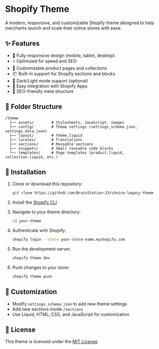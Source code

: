 # Shopify Theme

A modern, responsive, and customizable Shopify theme designed to help merchants launch and scale their online stores with ease.

## ✨ Features

- 🎨 Fully responsive design (mobile, tablet, desktop)
- ⚡ Optimized for speed and SEO
- 🛒 Customizable product pages and collections
- 📦 Built-in support for Shopify sections and blocks
- 🌙 Dark/Light mode support (optional)
- 🧩 Easy integration with Shopify Apps
- 📑 SEO-friendly meta structure

## 📂 Folder Structure

```
/theme
  ├── assets/        # Stylesheets, JavaScript, images
  ├── config/        # Theme settings (settings_schema.json, settings_data.json)
  ├── layout/        # theme.liquid
  ├── locales/       # Translations
  ├── sections/      # Reusable sections
  ├── snippets/      # Small reusable code blocks
  └── templates/     # Page templates (product.liquid, collection.liquid, etc.)
```

## 🚀 Installation

1. Clone or download this repository:

   ```bash
   git clone https://github.com/BrainStation-23/choice-legacy-theme
   ```

2. Install the [Shopify CLI](https://shopify.dev/docs/themes/tools/cli)

3. Navigate to your theme directory:

   ```bash
   cd your-theme
   ```

4. Authenticate with Shopify:

   ```bash
   shopify login --store your-store-name.myshopify.com
   ```

5. Run the development server:

   ```bash
   shopify theme dev
   ```

6. Push changes to your store:
   ```bash
   shopify theme push
   ```

## 📝 Customization

- Modify `settings_schema.json` to add new theme settings
- Add new sections inside `/sections`
- Use Liquid, HTML, CSS, and JavaScript for customization

## 📄 License

This theme is licensed under the [MIT License](LICENSE).
